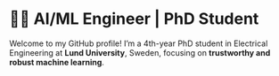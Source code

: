 # 👩‍💻 AI/ML Engineer | PhD Student

Welcome to my GitHub profile! I’m a 4th-year PhD student in Electrical Engineering at **Lund University**, Sweden, focusing on **trustworthy and robust machine learning**.
